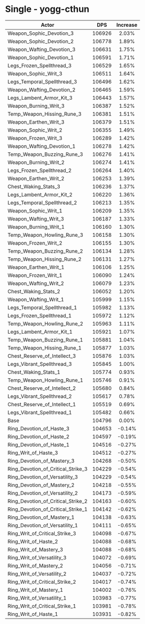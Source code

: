 # Single - yogg-cthun
| Actor | DPS | Increase |
|---|:---:|:---:|
|Weapon_Sophic_Devotion_3|106926|2.03%|
|Weapon_Sophic_Devotion_2|106778|1.89%|
|Weapon_Wafting_Devotion_3|106631|1.75%|
|Weapon_Sophic_Devotion_1|106591|1.71%|
|Legs_Frozen_Spellthread_3|106529|1.65%|
|Weapon_Sophic_Writ_3|106511|1.64%|
|Legs_Temporal_Spellthread_3|106496|1.62%|
|Weapon_Wafting_Devotion_2|106465|1.59%|
|Legs_Lambent_Armor_Kit_3|106443|1.57%|
|Weapon_Burning_Writ_3|106387|1.52%|
|Temp_Weapon_Hissing_Rune_3|106381|1.51%|
|Weapon_Earthen_Writ_3|106379|1.51%|
|Weapon_Sophic_Writ_2|106355|1.49%|
|Weapon_Frozen_Writ_3|106289|1.42%|
|Weapon_Wafting_Devotion_1|106278|1.42%|
|Temp_Weapon_Buzzing_Rune_3|106276|1.41%|
|Weapon_Burning_Writ_2|106274|1.41%|
|Legs_Frozen_Spellthread_2|106264|1.40%|
|Weapon_Earthen_Writ_2|106253|1.39%|
|Chest_Waking_Stats_3|106236|1.37%|
|Legs_Lambent_Armor_Kit_2|106220|1.36%|
|Legs_Temporal_Spellthread_2|106213|1.35%|
|Weapon_Sophic_Writ_1|106209|1.35%|
|Weapon_Wafting_Writ_3|106187|1.33%|
|Weapon_Burning_Writ_1|106160|1.30%|
|Temp_Weapon_Howling_Rune_3|106158|1.30%|
|Weapon_Frozen_Writ_2|106155|1.30%|
|Temp_Weapon_Buzzing_Rune_2|106134|1.28%|
|Temp_Weapon_Hissing_Rune_2|106131|1.27%|
|Weapon_Earthen_Writ_1|106106|1.25%|
|Weapon_Frozen_Writ_1|106090|1.24%|
|Weapon_Wafting_Writ_2|106079|1.23%|
|Chest_Waking_Stats_2|106052|1.20%|
|Weapon_Wafting_Writ_1|105999|1.15%|
|Legs_Temporal_Spellthread_1|105982|1.13%|
|Legs_Frozen_Spellthread_1|105972|1.12%|
|Temp_Weapon_Howling_Rune_2|105963|1.11%|
|Legs_Lambent_Armor_Kit_1|105921|1.07%|
|Temp_Weapon_Buzzing_Rune_1|105881|1.04%|
|Temp_Weapon_Hissing_Rune_1|105877|1.03%|
|Chest_Reserve_of_Intellect_3|105876|1.03%|
|Legs_Vibrant_Spellthread_3|105845|1.00%|
|Chest_Waking_Stats_1|105774|0.93%|
|Temp_Weapon_Howling_Rune_1|105746|0.91%|
|Chest_Reserve_of_Intellect_2|105680|0.84%|
|Legs_Vibrant_Spellthread_2|105617|0.78%|
|Chest_Reserve_of_Intellect_1|105519|0.69%|
|Legs_Vibrant_Spellthread_1|105482|0.66%|
|Base|104796|0.00%|
|Ring_Devotion_of_Haste_3|104653|-0.14%|
|Ring_Devotion_of_Haste_2|104597|-0.19%|
|Ring_Devotion_of_Haste_1|104516|-0.27%|
|Ring_Writ_of_Haste_3|104512|-0.27%|
|Ring_Devotion_of_Mastery_3|104268|-0.50%|
|Ring_Devotion_of_Critical_Strike_3|104229|-0.54%|
|Ring_Devotion_of_Versatility_3|104229|-0.54%|
|Ring_Devotion_of_Mastery_2|104218|-0.55%|
|Ring_Devotion_of_Versatility_2|104173|-0.59%|
|Ring_Devotion_of_Critical_Strike_2|104163|-0.60%|
|Ring_Devotion_of_Critical_Strike_1|104142|-0.62%|
|Ring_Devotion_of_Mastery_1|104138|-0.63%|
|Ring_Devotion_of_Versatility_1|104111|-0.65%|
|Ring_Writ_of_Critical_Strike_3|104098|-0.67%|
|Ring_Writ_of_Haste_2|104088|-0.68%|
|Ring_Writ_of_Mastery_3|104088|-0.68%|
|Ring_Writ_of_Versatility_3|104072|-0.69%|
|Ring_Writ_of_Mastery_2|104056|-0.71%|
|Ring_Writ_of_Versatility_2|104037|-0.72%|
|Ring_Writ_of_Critical_Strike_2|104017|-0.74%|
|Ring_Writ_of_Mastery_1|104002|-0.76%|
|Ring_Writ_of_Versatility_1|103983|-0.77%|
|Ring_Writ_of_Critical_Strike_1|103981|-0.78%|
|Ring_Writ_of_Haste_1|103931|-0.82%|
